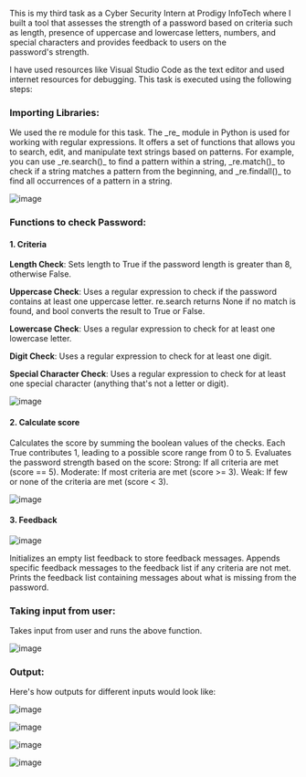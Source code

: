 This is my third task as a Cyber Security Intern at Prodigy InfoTech where I built a tool that assesses the strength of a password based on criteria such as length, presence of uppercase and lowercase letters, numbers, and special characters and provides feedback to users on the password's strength.

I have used resources like Visual Studio Code as the text editor and used internet resources for debugging. This task is executed using the following steps:

<h3>Importing Libraries:</h3>
We used the re module for this task. The _re_ module in Python is used for working with regular expressions. It offers a set of functions that allows you to search, edit, and manipulate text strings based on patterns. For example, you can use _re.search()_ to find a pattern within a string, _re.match()_ to check if a string matches a pattern from the beginning, and _re.findall()_ to find all occurrences of a pattern in a string.


![image](https://github.com/gpanushka/PRODIGY_CS_03/assets/167328539/33354571-32fe-4068-81a6-2eedccdc55fe)


<h3>Functions to check Password:</h3>

<h4>1. Criteria</h4>

**Length Check**: Sets length to True if the password length is greater than 8, otherwise False.

**Uppercase Check**: Uses a regular expression to check if the password contains at least one uppercase letter. re.search returns None if no match is found, and bool converts the result to True or False.

**Lowercase Check**: Uses a regular expression to check for at least one lowercase letter.

**Digit Check**: Uses a regular expression to check for at least one digit.

**Special Character Check**: Uses a regular expression to check for at least one special character (anything that's not a letter or digit).


![image](https://github.com/gpanushka/PRODIGY_CS_03/assets/167328539/00dbdef9-c45c-481d-a988-1184b631dc1a)


<h4>2. Calculate score</h4>
Calculates the score by summing the boolean values of the checks. Each True contributes 1, leading to a possible score range from 0 to 5.
Evaluates the password strength based on the score:
Strong: If all criteria are met (score == 5).
Moderate: If most criteria are met (score >= 3).
Weak: If few or none of the criteria are met (score < 3).


![image](https://github.com/gpanushka/PRODIGY_CS_03/assets/167328539/55b10d9a-5588-44e0-adba-9c9ec5e1afd5)

<h4>3. Feedback</h4>


![image](https://github.com/gpanushka/PRODIGY_CS_03/assets/167328539/430b3f8e-539d-416b-8de4-b2e673e37bcf)





Initializes an empty list feedback to store feedback messages.
Appends specific feedback messages to the feedback list if any criteria are not met.
Prints the feedback list containing messages about what is missing from the password.

<h3>Taking input from user:</h3>
Takes input from user and runs the above function.

![image](https://github.com/gpanushka/PRODIGY_CS_03/assets/167328539/548f5fd9-7d07-49c4-8690-52c1e62aaf8b)



<h3>Output:</h3>
Here's how outputs for different inputs would look like:


![image](https://github.com/gpanushka/PRODIGY_CS_03/assets/167328539/7ffe900f-eb6c-4769-b9d4-ff4752d49528)

![image](https://github.com/gpanushka/PRODIGY_CS_03/assets/167328539/26c3400f-207e-4dff-93c3-ee393b0d45b6)

![image](https://github.com/gpanushka/PRODIGY_CS_03/assets/167328539/fcfe2712-14ae-40b7-abbf-7b21b1218b44)

![image](https://github.com/gpanushka/PRODIGY_CS_03/assets/167328539/aae6b1f3-5ccd-431c-9e01-c22dc9f88468)





